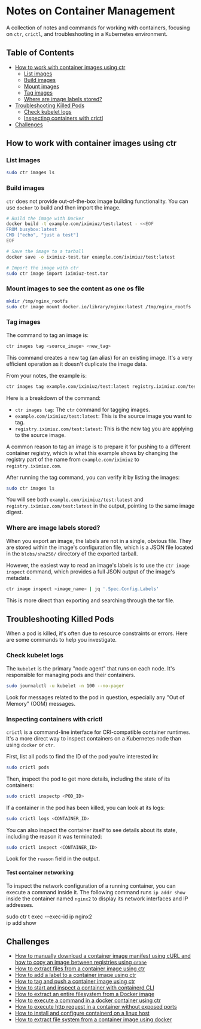 # Notes on Container Management

A collection of notes and commands for working with containers, focusing on `ctr`, `crictl`, and troubleshooting in a Kubernetes environment.

## Table of Contents

- [How to work with container images using ctr](#how-to-work-with-container-images-using-ctr)
  - [List images](#list-images)
  - [Build images](#build-images)
  - [Mount images](#mount-images)
  - [Tag images](#tag-images)
  - [Where are image labels stored?](#where-are-image-labels-stored)
- [Troubleshooting Killed Pods](#troubleshooting-killed-pods)
  - [Check kubelet logs](#check-kubelet-logs)
  - [Inspecting containers with crictl](#inspecting-containers-with-crictl)
- [Challenges](#challenges)

## How to work with container images using ctr

### List images

```bash
sudo ctr images ls
```

### Build images

`ctr` does not provide out-of-the-box image building functionality. You can use `docker` to build and then import the image.

```bash
# Build the image with Docker
docker build -t example.com/iximiuz/test:latest - <<EOF
FROM busybox:latest
CMD ["echo", "just a test"]
EOF

# Save the image to a tarball
docker save -o iximiuz-test.tar example.com/iximiuz/test:latest

# Import the image with ctr
sudo ctr image import iximiuz-test.tar
```

### Mount images to see the content as one os file

```bash
mkdir /tmp/nginx_rootfs
sudo ctr image mount docker.io/library/nginx:latest /tmp/nginx_rootfs
```

### Tag images

The command to tag an image is:

```bash
ctr images tag <source_image> <new_tag>
```

This command creates a new tag (an alias) for an existing image. It's a very efficient operation as it doesn't duplicate the image data.

From your notes, the example is:

```bash
ctr images tag example.com/iximiuz/test:latest registry.iximiuz.com/test:latest
```

Here is a breakdown of the command:

*   `ctr images tag`: The `ctr` command for tagging images.
*   `example.com/iximiuz/test:latest`: This is the source image you want to tag.
*   `registry.iximiuz.com/test:latest`: This is the new tag you are applying to the source image.

A common reason to tag an image is to prepare it for pushing to a different container registry, which is what this example shows by changing the registry part of the name from `example.com/iximiuz` to `registry.iximiuz.com`.

After running the tag command, you can verify it by listing the images:

```bash
sudo ctr images ls
```

You will see both `example.com/iximiuz/test:latest` and `registry.iximiuz.com/test:latest` in the output, pointing to the same image digest.

### Where are image labels stored?

When you export an image, the labels are not in a single, obvious file. They are stored within the image's configuration file, which is a JSON file located in the `blobs/sha256/` directory of the exported tarball.

However, the easiest way to read an image's labels is to use the `ctr image inspect` command, which provides a full JSON output of the image's metadata.

```bash
ctr image inspect <image_name> | jq '.Spec.Config.Labels'
```
This is more direct than exporting and searching through the tar file.

## Troubleshooting Killed Pods

When a pod is killed, it's often due to resource constraints or errors. Here are some commands to help you investigate.

### Check kubelet logs

The `kubelet` is the primary "node agent" that runs on each node. It's responsible for managing pods and their containers.

```bash
sudo journalctl -u kubelet -n 100 --no-pager
```

Look for messages related to the pod in question, especially any "Out of Memory" (OOM) messages.

### Inspecting containers with crictl

`crictl` is a command-line interface for CRI-compatible container runtimes. It's a more direct way to inspect containers on a Kubernetes node than using `docker` or `ctr`.

First, list all pods to find the ID of the pod you're interested in:

```bash
sudo crictl pods
```

Then, inspect the pod to get more details, including the state of its containers:

```bash
sudo crictl inspectp <POD_ID>
```

If a container in the pod has been killed, you can look at its logs:

```bash
sudo crictl logs <CONTAINER_ID>
```

You can also inspect the container itself to see details about its state, including the reason it was terminated:

```bash
sudo crictl inspect <CONTAINER_ID>
```

Look for the `reason` field in the output.

#### Test container networking

To inspect the network configuration of a running container, you can execute a command inside it. The following command runs `ip addr show` inside the container named `nginx2` to display its network interfaces and IP addresses.

sudo ctr t exec --exec-id ip nginx2 \
ip add show


## Challenges


- [How to manually download a container image manifest using cURL and how to copy an image between registries using `crane`](./challenge-copy-from-one-registry-to-another.md)
- [How to extract files from a container image using ctr](./challenge-extract-files-from-container-image-using-ctr.md)
- [How to add a label to a container image using ctr](./challenge-add-label-using-ctr.md)
- [How to tag and push a container image using ctr](./challenge-tag-push-container-image-using-ctr.md)
- [How to start and inspect a container with containerd CLI](./challenge-start-and-inspect-container-with-containerd-cli.md)
- [How to extract an entire filesystem from a Docker image](./challenge-extract-entire-filesystem-from-docker-container.md)
- [How to execute a command in a docker container using ctr](./challenge-execute-a-command-in-a-docker-container-using-ctr.md)
- [How to execute http request in a container without exposed ports](./challenge-execute-http-request-in-a-container-without-exposed-ports.md)
- [How to install and configure containerd on a linux host](./challenge-install-configure-containerd-on-a-linux-host.md)
- [How to extract file system from a container image using docker](./challenge-extract-file-system-using-docker.md)
